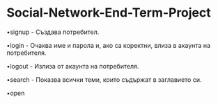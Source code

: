 # Social-Network-End-Term-Project

•signup - Създава потребител. 

•login - Очаква име и парола и, ако са коректни, влиза в акаунта на потребителя.

•logout - Излиза от акаунта на потребителя.

•search <text> - Показва всички теми, които съдържат <text> в заглавието си.

•open <title> - Отваря тема със заглавие title

•open <id> - Отваря тема с идентификатор id

•post - Създава пост в отворена тема

•p_open<title> - Отваря пост със заглавие <title>

•p_open <id> - Отваря пост с идентификатор id.

•comment - Добавя коментар под отворен пост.

•comments - Извежда коментарите под поста.

•reply <id> - Отговаря на коментар под отворен пост.

•upvote <id> - Добавя реакция upvote.

•downvote <id> - Добавя реакция downvote.

•p_close - Излизаме от режим за четене на пост

•quit - Излизаме от темата

•exit - Излиза от системата. Може да се вика от всяка точка на програмата.

•whoami - Показва информация за потребителя

•about <id> - Показва информация за темата.
